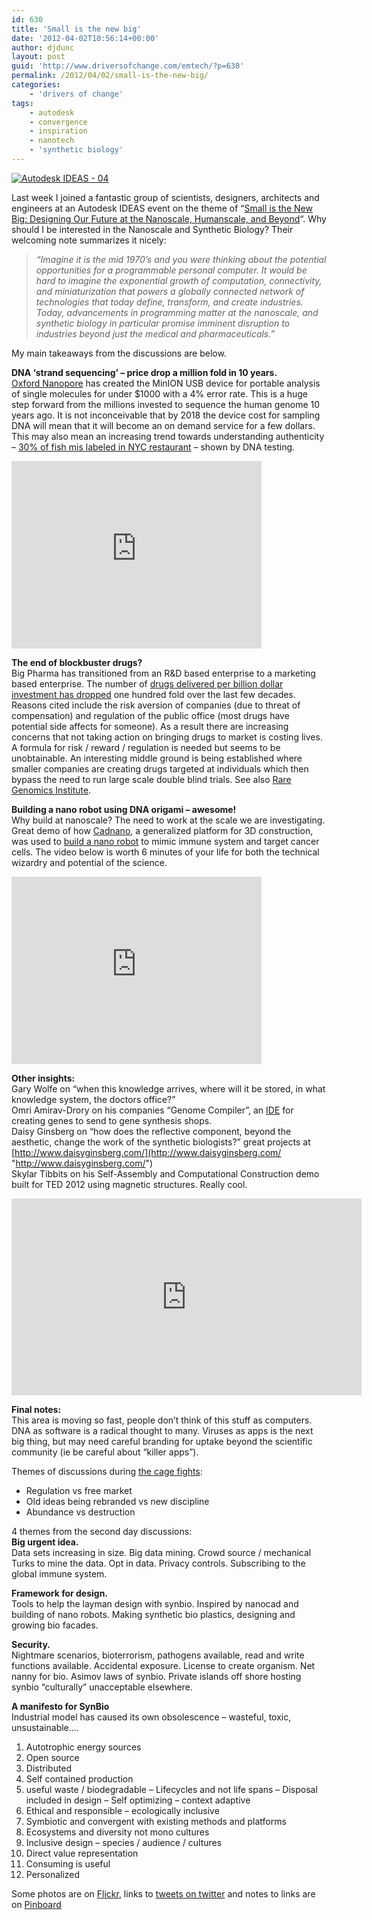 ```yaml
---
id: 630
title: 'Small is the new big'
date: '2012-04-02T10:56:14+00:00'
author: djdunc
layout: post
guid: 'http://www.driversofchange.com/emtech/?p=630'
permalink: /2012/04/02/small-is-the-new-big/
categories:
    - 'drivers of change'
tags:
    - autodesk
    - convergence
    - inspiration
    - nanotech
    - 'synthetic biology'
---
```


[![Autodesk IDEAS - 04](https://i0.wp.com/farm8.staticflickr.com/7057/7038317955_1b70044748.jpg?resize=500%2C250)](http://www.flickr.com/photos/pseudonomad/7038317955/ "Autodesk IDEAS - 04 by pseudonomad, on Flickr")

Last week I joined a fantastic group of scientists, designers, architects and engineers at an Autodesk IDEAS event on the theme of “[Small is the New Big: Designing Our Future at the Nanoscale, Humanscale, and Beyond](http://usa.autodesk.com/adsk/servlet/pc/index?siteID=123112&id=18473644 "Autodesk IDEAS")“. Why should I be interested in the Nanoscale and Synthetic Biology? Their welcoming note summarizes it nicely:

> *“Imagine it is the mid 1970’s and you were thinking about the potential opportunities for a programmable personal computer. It would be hard to imagine the exponential growth of computation, connectivity, and miniaturization that powers a globally connected network of technologies that today define, transform, and create industries. Today, advancements in programming matter at the nanoscale, and synthetic biology in particular promise imminent disruption to industries beyond just the medical and pharmaceuticals.”*

My main takeaways from the discussions are below.

**DNA ‘strand sequencing’ – price drop a million fold in 10 years.**  
[Oxford Nanopore](http://www.nanoporetech.com/ "Nanopore") has created the MinION USB device for portable analysis of single molecules for under $1000 with a 4% error rate. This is a huge step forward from the millions invested to sequence the human genome 10 years ago. It is not inconceivable that by 2018 the device cost for sampling DNA will mean that it will become an on demand service for a few dollars. This may also mean an increasing trend towards understanding authenticity – [30% of fish mis labeled in NYC restaurant](http://www.consumerreports.org/cro/magazine-archive/2011/december/food/fake-fish/overview/index.htm "DNA fish testing") – shown by DNA testing.

<iframe frameborder="0" height="300" loading="lazy" src="http://player.vimeo.com/video/36907534?title=0&byline=0&portrait=0" width="400"></iframe>

**The end of blockbuster drugs?**   
Big Pharma has transitioned from an R&amp;D based enterprise to a marketing based enterprise. The number of [drugs delivered per billion dollar investment has dropped](http://www.nature.com/nrd/journal/v11/n3/full/nrd3681.html?WT.ec_id=NRD-201203 "Nature") one hundred fold over the last few decades. Reasons cited include the risk aversion of companies (due to threat of compensation) and regulation of the public office (most drugs have potential side affects for someone). As a result there are increasing concerns that not taking action on bringing drugs to market is costing lives. A formula for risk / reward / regulation is needed but seems to be unobtainable. An interesting middle ground is being established where smaller companies are creating drugs targeted at individuals which then bypass the need to run large scale double blind trials. See also [Rare Genomics Institute](http://mashable.com/2012/02/29/rare-genomics-institute/ "Rare genomics institute").

**Building a nano robot using DNA origami – awesome!**  
Why build at nanoscale? The need to work at the scale we are investigating. Great demo of how [Cadnano](http://cadnano.org/ "cadnano"), a generalized platform for 3D construction, was used to [build a nano robot](http://wyss.harvard.edu/viewpressrelease/75/ "Nano Robot") to mimic immune system and target cancer cells. The video below is worth 6 minutes of your life for both the technical wizardry and potential of the science.

<iframe frameborder="0" height="300" loading="lazy" src="http://player.vimeo.com/video/36880067?title=0&byline=0&portrait=0" width="400"></iframe>

**Other insights:**  
Gary Wolfe on “when this knowledge arrives, where will it be stored, in what knowledge system, the doctors office?”  
Omri Amirav-Drory on his companies “Genome Compiler”, an [IDE](http://en.wikipedia.org/wiki/Integrated_development_environment "wikipedia") for creating genes to send to gene synthesis shops.  
Daisy Ginsberg on “how does the reflective component, beyond the aesthetic, change the work of the synthetic biologists?” great projects at [http://www.daisyginsberg.com/](http://www.daisyginsberg.com/ "http://www.daisyginsberg.com/")  
Skylar Tibbits on his Self-Assembly and Computational Construction demo built for TED 2012 using magnetic structures. Really cool.  
<iframe frameborder="0" height="315" loading="lazy" src="http://www.youtube.com/embed/3vjQ-jWPgNs" width="560"></iframe>

**Final notes:**  
This area is moving so fast, people don’t think of this stuff as computers. DNA as software is a radical thought to many. Viruses as apps is the next big thing, but may need careful branding for uptake beyond the scientific community (ie be careful about “killer apps”).

Themes of discussions during [the cage fights](http://labs.blogs.com/its_alive_in_the_lab/2012/02/autodesk-at-ted-social-space-and-cage-match.html "Cage Fights"):

- Regulation vs free market
- Old ideas being rebranded vs new discipline
- Abundance vs destruction

4 themes from the second day discussions:  
**Big urgent idea.**  
Data sets increasing in size. Big data mining. Crowd source / mechanical Turks to mine the data. Opt in data. Privacy controls. Subscribing to the global immune system.

**Framework for design.**  
Tools to help the layman design with synbio. Inspired by nanocad and building of nano robots. Making synthetic bio plastics, designing and growing bio facades.

**Security.**  
Nightmare scenarios, bioterrorism, pathogens available, read and write functions available. Accidental exposure. License to create organism. Net nanny for bio. Asimov laws of synbio. Private islands off shore hosting synbio “culturally” unacceptable elsewhere.

**A manifesto for SynBio**  
Industrial model has caused its own obsolescence – wasteful, toxic, unsustainable….

1. Autotrophic energy sources
2. Open source
3. Distributed
4. Self contained production
5. useful waste / biodegradable – Lifecycles and not life spans – Disposal included in design – Self optimizing – context adaptive
6. Ethical and responsible – ecologically inclusive
7. Symbiotic and convergent with existing methods and platforms
8. Ecosystems and diversity not mono cultures
9. Inclusive design – species / audience / cultures
10. Direct value representation
11. Consuming is useful
12. Personalized

Some photos are on [Flickr](http://www.flickr.com/photos/pseudonomad/sets/72157629722608643/ "Flickr"), links to [tweets on twitter](https://twitter.com/#!/search/%23adskideas "twitter") and notes to links are on [Pinboard](http://pinboard.in/u:dunc/t:AutodeskIDEAS/ "Pinboard")